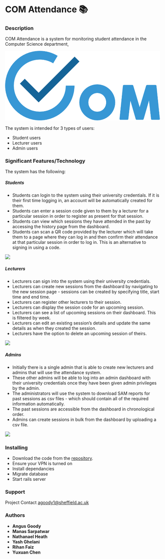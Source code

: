 # COM Attendance 📚
 
### Description
COM Attendance is a system for monitoring student attendance in the Computer Science department,
 
![COM Attendance Logo](logo.png "COM Logo")
 
The system is intended for 3 types of users:
- Student users
- Lecturer users
- Admin users
 
 
### Significant Features/Technology
The system has the following:
 
##### Students
- Students can login to the system using their university credentials. If it is their first time logging in, an account will be automatically created for them.
- Students can enter a session code given to them by a lecturer for a particular session in order to register as present for that session.
- Students can view which sessions they have attended in the past by accessing the history page from the dashboard.
- Students can scan a QR code provided by the lecturer which will take them to a page where they can log in and then confirm their attendance at that particular session in order to log in. This is an alternative to signing in using a code.
<img src="https://i.imgur.com/87wRLiG.png" width="500">
 
 
##### Lecturers
- Lecturers can sign into the system using their university credentials.
- Lecturers can create new sessions from the dashboard by navigating to the new session page - sessions can be created by specifying title, start time and end time.
- Lecturers can register other lecturers to their session.
- Lecturers can display the session code for an upcoming session.
- Lecturers can see a list of upcoming sessions on their dashboard. This is filtered by week.
- Lecturers can edit an existing session’s details and update the same details as when they created the session.
- Lecturers have the option to delete an upcoming session of theirs.
<img src="https://i.imgur.com/mhD4FlR.png" width="500">

 
##### Admins
- Initially there is a single admin that is able to create new lecturers and admins that will use the attendance system.
- These other admins will be able to log into an admin dashboard with their university credentials once they have been given admin privileges by the admin.
- The administrators will use the system to download SAM reports for past sessions as csv files - which should contain all of the required information automatically.
- The past sessions are accessible from the dashboard in chronological order.
- Admins can create sessions in bulk from the dashboard by uploading a csv file.
<img src="https://i.imgur.com/ovijOI2.png" width="500">
 
 
 
### Installing
* Download the code from the [repository](https://git.shefcompsci.org.uk/com3420-2020-21/team11/project).
* Ensure your VPN is turned on
* Install dependancies
* Migrate database
* Start rails server
 
 
### Support
Project Contact <agoody1@sheffield.ac.uk>
 
 
### Authors
 
* **Angus Goody** 
* **Manas Sarpatwar**
* **Nathanael Heath** 
* **Yash Ghelani** 
* **Rihan Faiz** 
* **Yuxuan Chen**
